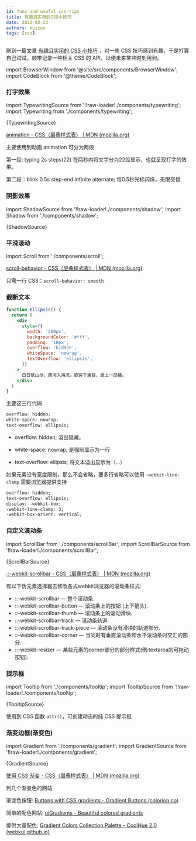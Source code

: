 ```yaml
---
id: func-and-useful-css-tips
title: 有趣且实用的CSS小技巧
date: 2022-02-23
authors: kuizuo
tags: [css]
---
```


刷到一篇文章 [有趣且实用的 CSS 小技巧](https://mp.weixin.qq.com/s/Gos-IvUWtudHmRJfRMtzrw) ，对一些 CSS 技巧感到有趣，于是打算自己试试，顺带记录一些相关 CSS 的 API，以便未来某些时刻用到。

<!-- truncate -->

import BrowserWindow from '@site/src/components/BrowserWindow';
import CodeBlock from '@theme/CodeBlock';

### 打字效果

import TypewritingSource from '!!raw-loader!./components/typewriting';
import Typewriting from './components/typewriting';

<BrowserWindow>

<Typewriting></Typewriting>

</BrowserWindow>

<CodeBlock className="language-jsx">{TypewritingSource}</CodeBlock>

[animation - CSS（层叠样式表） | MDN (mozilla.org)](https://developer.mozilla.org/zh-CN/docs/Web/CSS/animation)

主要使用到动画 animation 可分为两段

第一段: typing 2s steps(22) 在两秒内将文字分为22段显示，也就呈现打字的效果。

第二段：blink 0.5s step-end infinite alternate; 每0.5秒光标闪烁，无限交替


### 阴影效果

import ShadowSource from '!!raw-loader!./components/shadow';
import Shadow from './components/shadow';

<BrowserWindow>

<Shadow></Shadow>

</BrowserWindow>

<CodeBlock className="language-jsx">{ShadowSource}</CodeBlock>

### 平滑滚动

import Scroll from './components/scroll';

<BrowserWindow>

<Scroll></Scroll>

</BrowserWindow>

[scroll-behavior - CSS（层叠样式表） | MDN (mozilla.org)](https://developer.mozilla.org/zh-CN/docs/Web/CSS/scroll-behavior)

只需一行 CSS：`scroll-behavior: smooth`

### 截断文本

<BrowserWindow>

```jsx live
function Ellipsis() {
  return (
    <div
      style={{
        width: '200px',
        backgroundColor: '#fff',
        padding: '10px',
        overflow: 'hidden',
        whiteSpace: 'nowrap',
        textOverflow: 'ellipsis',
      }}
    >
      白日依山尽，黄河入海流。欲穷千里目，更上一层楼。
    </div>
  )
}
```

</BrowserWindow>

主要这三行代码

```css
overflow: hidden;
white-space: nowrap;
text-overflow: ellipsis;
```

- overflow: hidden; 溢出隐藏。

- white-space: nowrap; 是强制显示为一行

- text-overflow: ellipsis; 将文本溢出显示为（…）

如果元素没有宽度限制，那么不会省略，要多行省略可以使用 `-webkit-line-clamp` 需要浏览器提供支持

```css
overflow: hidden;
text-overflow: ellipsis;
display: -webkit-box;
-webkit-line-clamp: 3;
-webkit-box-orient: vertical;
```

### 自定义滚动条

import ScrollBar from './components/scrollBar';
import ScrollBarSource from '!!raw-loader!./components/scrollBar';

<BrowserWindow>

<ScrollBar></ScrollBar>

</BrowserWindow>

<CodeBlock className="language-jsx">{ScrollBarSource}</CodeBlock>

[::-webkit-scrollbar - CSS（层叠样式表） | MDN (mozilla.org)](https://developer.mozilla.org/zh-CN/docs/Web/CSS/::-webkit-scrollbar)


有以下伪元素选择器去修改各式webkit浏览器的滚动条样式:

- ::-webkit-scrollbar — 整个滚动条.
- ::-webkit-scrollbar-button — 滚动条上的按钮 (上下箭头).
- ::-webkit-scrollbar-thumb — 滚动条上的滚动滑块.
- ::-webkit-scrollbar-track — 滚动条轨道.
- ::-webkit-scrollbar-track-piece — 滚动条没有滑块的轨道部分.
- ::-webkit-scrollbar-corner — 当同时有垂直滚动条和水平滚动条时交汇的部分.
- ::-webkit-resizer — 某些元素的corner部分的部分样式(例:textarea的可拖动按钮).


### 提示框

import Tooltip from './components/tooltip';
import TooltipSource from '!!raw-loader!./components/tooltip';

<BrowserWindow>

<Tooltip></Tooltip>

</BrowserWindow>

<CodeBlock className="language-jsx">{TooltipSource}</CodeBlock>

使用到 CSS 函数 `attr()`，可创建动态的纯 CSS 提示框


### 渐变边框(渐变色)

import Gradient from './components/gradient';
import GradientSource from '!!raw-loader!./components/gradient';

<BrowserWindow>

<Gradient></Gradient>

</BrowserWindow>

<CodeBlock className="language-jsx">{GradientSource}</CodeBlock>

[使用 CSS 渐变 - CSS（层叠样式表） | MDN (mozilla.org)](https://developer.mozilla.org/zh-CN/docs/Web/CSS/CSS_Images/Using_CSS_gradients)


列几个渐变色的网站

渐变色按钮: [Buttons with CSS gradients - Gradient Buttons (colorion.co)](https://gradientbuttons.colorion.co/)

简单的配色网站: [uiGradients - Beautiful colored gradients](https://uigradients.com/#Tranquil)

提供大量配色: [Gradient Colors Collection Palette - CoolHue 2.0 (webkul.github.io)](https://webkul.github.io/coolhue/)